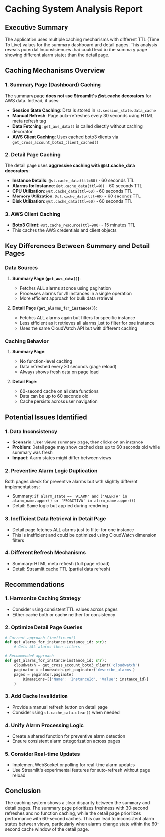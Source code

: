 # Caching System Analysis Report

## Executive Summary

The application uses multiple caching mechanisms with different TTL (Time To Live) values for the summary dashboard and detail pages. This analysis reveals potential inconsistencies that could lead to the summary page showing different alarm states than the detail page.

## Caching Mechanisms Overview

### 1. Summary Page (Dashboard) Caching

The summary page **does not use Streamlit's @st.cache decorators** for AWS data. Instead, it uses:

- **Session State Caching**: Data is stored in `st.session_state.data_cache`
- **Manual Refresh**: Page auto-refreshes every 30 seconds using HTML meta refresh tag
- **Data Fetching**: `get_aws_data()` is called directly without caching decorator
- **AWS Client Caching**: Uses cached boto3 clients via `get_cross_account_boto3_client_cached()`

### 2. Detail Page Caching

The detail page uses **aggressive caching with @st.cache_data decorators**:

- **Instance Details**: `@st.cache_data(ttl=60)` - 60 seconds TTL
- **Alarms for Instance**: `@st.cache_data(ttl=60)` - 60 seconds TTL
- **CPU Utilization**: `@st.cache_data(ttl=60)` - 60 seconds TTL
- **Memory Utilization**: `@st.cache_data(ttl=60)` - 60 seconds TTL
- **Disk Utilization**: `@st.cache_data(ttl=60)` - 60 seconds TTL

### 3. AWS Client Caching

- **Boto3 Client**: `@st.cache_resource(ttl=900)` - 15 minutes TTL
- This caches the AWS credentials and client objects

## Key Differences Between Summary and Detail Pages

### Data Sources
1. **Summary Page (`get_aws_data()`)**:
   - Fetches ALL alarms at once using pagination
   - Processes alarms for all instances in a single operation
   - More efficient approach for bulk data retrieval

2. **Detail Page (`get_alarms_for_instance()`)**:
   - Fetches ALL alarms again but filters for specific instance
   - Less efficient as it retrieves all alarms just to filter for one instance
   - Uses the same CloudWatch API but with different caching

### Caching Behavior
1. **Summary Page**:
   - No function-level caching
   - Data refreshed every 30 seconds (page reload)
   - Always shows fresh data on page load

2. **Detail Page**:
   - 60-second cache on all data functions
   - Data can be up to 60 seconds old
   - Cache persists across user navigation

## Potential Issues Identified

### 1. Data Inconsistency
- **Scenario**: User views summary page, then clicks on an instance
- **Problem**: Detail page may show cached data up to 60 seconds old while summary was fresh
- **Impact**: Alarm states might differ between views

### 2. Preventive Alarm Logic Duplication
Both pages check for preventive alarms but with slightly different implementations:
- Summary: `if alarm_state == 'ALARM' and ('ALERTA' in alarm_name.upper() or 'PROACTIVA' in alarm_name.upper())`
- Detail: Same logic but applied during rendering

### 3. Inefficient Data Retrieval in Detail Page
- Detail page fetches ALL alarms just to filter for one instance
- This is inefficient and could be optimized using CloudWatch dimension filters

### 4. Different Refresh Mechanisms
- Summary: HTML meta refresh (full page reload)
- Detail: Streamlit cache TTL (partial data refresh)

## Recommendations

### 1. Harmonize Caching Strategy
- Consider using consistent TTL values across pages
- Either cache both or cache neither for consistency

### 2. Optimize Detail Page Queries
```python
# Current approach (inefficient)
def get_alarms_for_instance(instance_id: str):
    # Gets ALL alarms then filters
    
# Recommended approach
def get_alarms_for_instance(instance_id: str):
    cloudwatch = get_cross_account_boto3_client('cloudwatch')
    paginator = cloudwatch.get_paginator('describe_alarms')
    pages = paginator.paginate(
        Dimensions=[{'Name': 'InstanceId', 'Value': instance_id}]
    )
```

### 3. Add Cache Invalidation
- Provide a manual refresh button on detail page
- Consider using `st.cache_data.clear()` when needed

### 4. Unify Alarm Processing Logic
- Create a shared function for preventive alarm detection
- Ensure consistent alarm categorization across pages

### 5. Consider Real-time Updates
- Implement WebSocket or polling for real-time alarm updates
- Use Streamlit's experimental features for auto-refresh without page reload

## Conclusion

The caching system shows a clear disparity between the summary and detail pages. The summary page prioritizes freshness with 30-second refreshes and no function caching, while the detail page prioritizes performance with 60-second caches. This can lead to inconsistent alarm states between views, particularly when alarms change state within the 60-second cache window of the detail page.